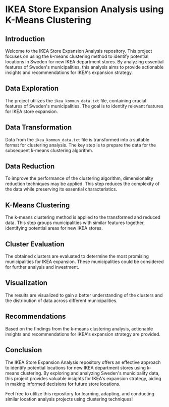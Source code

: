# IKEA Store Expansion Analysis using K-Means Clustering

## Introduction
Welcome to the IKEA Store Expansion Analysis repository. This project focuses on using the k-means clustering method to identify potential locations in Sweden for new IKEA department stores. By analyzing essential features of Sweden's municipalities, this analysis aims to provide actionable insights and recommendations for IKEA's expansion strategy.

## Data Exploration
The project utilizes the `ikea_kommun_data.txt` file, containing crucial features of Sweden's municipalities. The goal is to identify relevant features for IKEA store expansion.

## Data Transformation
Data from the `ikea_kommun_data.txt` file is transformed into a suitable format for clustering analysis. The key step is to prepare the data for the subsequent k-means clustering algorithm.

## Data Reduction
To improve the performance of the clustering algorithm, dimensionality reduction techniques may be applied. This step reduces the complexity of the data while preserving its essential characteristics.

## K-Means Clustering
The k-means clustering method is applied to the transformed and reduced data. This step groups municipalities with similar features together, identifying potential areas for new IKEA stores.

## Cluster Evaluation
The obtained clusters are evaluated to determine the most promising municipalities for IKEA expansion. These municipalities could be considered for further analysis and investment.

## Visualization
The results are visualized to gain a better understanding of the clusters and the distribution of data across different municipalities.

## Recommendations
Based on the findings from the k-means clustering analysis, actionable insights and recommendations for IKEA's expansion strategy are provided.

## Conclusion

The IKEA Store Expansion Analysis repository offers an effective approach to identify potential locations for new IKEA department stores using k-means clustering. By exploring and analyzing Sweden's municipality data, this project provides valuable insights for IKEA's expansion strategy, aiding in making informed decisions for future store locations.

Feel free to utilize this repository for learning, adapting, and conducting similar location analysis projects using clustering techniques!
